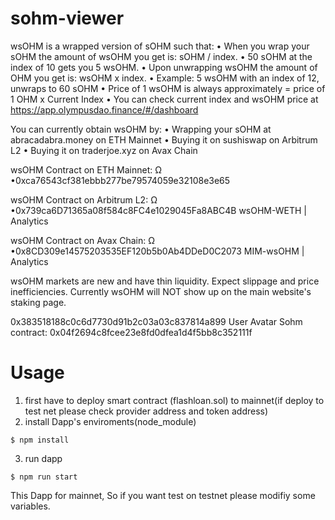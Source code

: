 # sohm-viewer

wsOHM is a wrapped version of sOHM such that:
• When you wrap your sOHM the amount of wsOHM you get is: sOHM / index.
• 50 sOHM at the index of 10 gets you 5 wsOHM.
• Upon unwrapping wsOHM the amount of OHM you get is: wsOHM x index.
• Example: 5 wsOHM with an index of 12, unwraps to 60 sOHM
• Price of 1 wsOHM is always approximately = price of 1 OHM x Current Index
• You can check current index and wsOHM price at https://app.olympusdao.finance/#/dashboard

You can currently obtain wsOHM by:
• Wrapping your sOHM at abracadabra.money on ETH Mainnet
• Buying it on sushiswap on Arbitrum L2
• Buying it on traderjoe.xyz on Avax Chain

wsOHM Contract on ETH Mainnet:
Ω •0xca76543cf381ebbb277be79574059e32108e3e65

wsOHM Contract on Arbitrum L2:
Ω •0x739ca6D71365a08f584c8FC4e1029045Fa8ABC4B
wsOHM-WETH | Analytics

wsOHM Contract on Avax Chain:
Ω •0x8CD309e14575203535EF120b5b0Ab4DDeD0C2073
MIM-wsOHM | Analytics

wsOHM markets are new and have thin liquidity. Expect slippage and price inefficiencies. Currently wsOHM will NOT show up on the main website's staking page.


0x383518188c0c6d7730d91b2c03a03c837814a899
User Avatar
Sohm contract:
0x04f2694c8fcee23e8fd0dfea1d4f5bb8c352111f

Usage
======================

1. first have to deploy smart contract (flashloan.sol) to mainnet(if deploy to test net  please check provider address and token address)
2. install Dapp's enviroments(node_module) 
```
$ npm install
```
3. run dapp
```
$ npm run start

```

This Dapp for mainnet, So if you want test on testnet please modifiy some variables.

